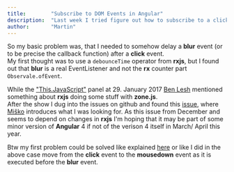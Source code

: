 ```yaml
---
title:        "Subscribe to DOM Events in Angular"
description:  "Last week I tried figure out how to subscribe to a click Event in Angular v2.x"
author:       "Martin"
---
```

So my basic problem was, that I needed to somehow delay a **blur** event (or to be precise the callback function) after a **click** event.  
My first thought was to use a `debounceTime` operator from **rxjs**, but I found out that **blur** is a real EventListener and not the **rx** counter part `Observale.ofEvent`.  

While the ["This.JavaScript"](https://www.youtube.com/watch?v=InOWBvseRYU) panel at 29. January 2017 [Ben Lesh](https://twitter.com/benlesh) mentioned something about **rxjs** doing some stuff with **zone.js**.  
After the show I dug into the issues on github and found this [issue](https://github.com/angular/angular/issues/13248), where [Miško](https://twitter.com/mhevery) introduces what I was looking for. As this issue from December and seems to depend on changes in **rxjs** I'm hoping that it may be part of some minor version of **Angular** 4 if not of the verison 4 itself in March/ April this year.

Btw my first problem could be solved like explained [here](https://github.com/angular/angular/issues/5489#issuecomment-160036492) or like I did in the above case move from the **click** event to the **mousedown** event as it is executed before the **blur** event.